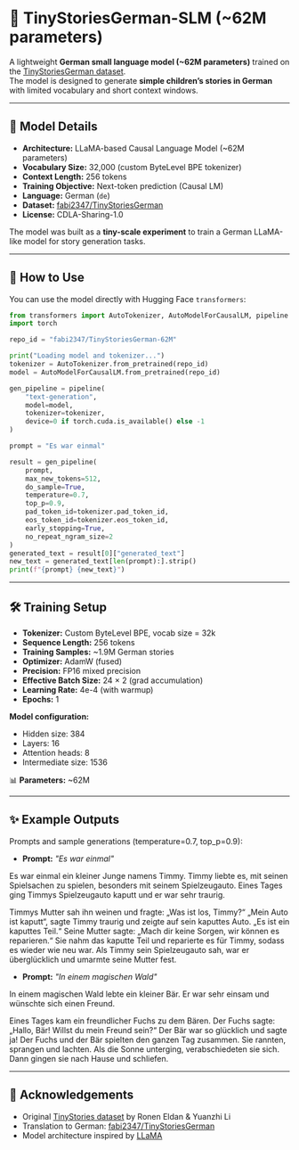 # 🧸 TinyStoriesGerman-SLM (~62M parameters)

A lightweight **German small language model (~62M parameters)** trained on the [TinyStoriesGerman dataset](https://huggingface.co/datasets/fabi2347/TinyStoriesGerman).  
The model is designed to generate **simple children’s stories in German** with limited vocabulary and short context windows.

---

## 📌 Model Details

- **Architecture:** LLaMA-based Causal Language Model (~62M parameters)  
- **Vocabulary Size:** 32,000 (custom ByteLevel BPE tokenizer)  
- **Context Length:** 256 tokens  
- **Training Objective:** Next-token prediction (Causal LM)  
- **Language:** German (`de`)  
- **Dataset:** [fabi2347/TinyStoriesGerman](https://huggingface.co/datasets/fabi2347/TinyStoriesGerman)  
- **License:** CDLA-Sharing-1.0  

The model was built as a **tiny-scale experiment** to train a German LLaMA-like model for story generation tasks.

---

## 🚀 How to Use

You can use the model directly with Hugging Face `transformers`:

```python
from transformers import AutoTokenizer, AutoModelForCausalLM, pipeline
import torch

repo_id = "fabi2347/TinyStoriesGerman-62M"

print("Loading model and tokenizer...")
tokenizer = AutoTokenizer.from_pretrained(repo_id)
model = AutoModelForCausalLM.from_pretrained(repo_id)

gen_pipeline = pipeline(
    "text-generation",
    model=model,
    tokenizer=tokenizer,
    device=0 if torch.cuda.is_available() else -1
)

prompt = "Es war einmal"

result = gen_pipeline(
    prompt,
    max_new_tokens=512,
    do_sample=True,
    temperature=0.7,
    top_p=0.9,
    pad_token_id=tokenizer.pad_token_id,
    eos_token_id=tokenizer.eos_token_id,
    early_stopping=True,
    no_repeat_ngram_size=2
)
generated_text = result[0]["generated_text"]
new_text = generated_text[len(prompt):].strip()
print(f"{prompt} {new_text}")
```

---

## 🛠 Training Setup

- **Tokenizer:** Custom ByteLevel BPE, vocab size = 32k  
- **Sequence Length:** 256 tokens  
- **Training Samples:** ~1.9M German stories  
- **Optimizer:** AdamW (fused)  
- **Precision:** FP16 mixed precision  
- **Effective Batch Size:** 24 × 2 (grad accumulation)  
- **Learning Rate:** 4e-4 (with warmup)  
- **Epochs:** 1  

**Model configuration:**
- Hidden size: 384  
- Layers: 16  
- Attention heads: 8  
- Intermediate size: 1536  

📊 **Parameters:** ~62M

---

## ✨ Example Outputs

Prompts and sample generations (temperature=0.7, top_p=0.9):

- **Prompt:** *"Es war einmal"*  

Es war einmal ein kleiner Junge namens Timmy. Timmy liebte es, mit seinen Spielsachen zu spielen, besonders mit seinem Spielzeugauto. Eines Tages ging Timmys Spielzeugauto kaputt und er war sehr traurig.

Timmys Mutter sah ihn weinen und fragte: „Was ist los, Timmy?“
„Mein Auto ist kaputt“, sagte Timmy traurig und zeigte auf sein kaputtes Auto. „Es ist ein kaputtes Teil.“
Seine Mutter sagte: „Mach dir keine Sorgen, wir können es reparieren.“ Sie nahm das kaputte Teil und reparierte es für Timmy, sodass es wieder wie neu war. Als Timmy sein Spielzeugauto sah, war er überglücklich und umarmte seine Mutter fest.

- **Prompt:** *"In einem magischen Wald"*  

In einem magischen Wald lebte ein kleiner Bär. Er war sehr einsam und wünschte sich einen Freund.

Eines Tages kam ein freundlicher Fuchs zu dem Bären. Der Fuchs sagte: „Hallo, Bär! Willst du mein Freund sein?“ Der Bär war so glücklich und sagte ja!
Der Fuchs und der Bär spielten den ganzen Tag zusammen. Sie rannten, sprangen und lachten. Als die Sonne unterging, verabschiedeten sie sich. Dann gingen sie nach Hause und schliefen.

---

## 🙏 Acknowledgements

- Original [TinyStories dataset](https://huggingface.co/datasets/roneneldan/TinyStories) by Ronen Eldan & Yuanzhi Li  
- Translation to German: [fabi2347/TinyStoriesGerman](https://huggingface.co/datasets/fabi2347/TinyStoriesGerman)  
- Model architecture inspired by [LLaMA](https://arxiv.org/abs/2302.13971)  